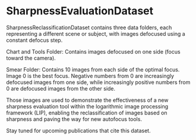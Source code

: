 # SharpnessEvaluationDataset
SharpnessReclassificationDataset  contains three data folders, each representing a different scene or subject, with images defocused using a constant defocus step.

Chart and Tools Folder: Contains images defocused on one side (focus toward the camera).

Smear Folder: Contains 10 images from each side of the optimal focus. Image 0 is the best focus. Negative numbers from 0 are increasingly defocused images from one side, while increasingly positive numbers from 0 are defocused images from the other side.

Those images are used to demonstrate the effectiveness of a new sharpness evaluation tool within the logarithmic image processing framework (LIP), enabling the reclassification of images based on sharpness and paving the way for new autofocus tools.

Stay tuned for upcoming publications that cite this dataset.
